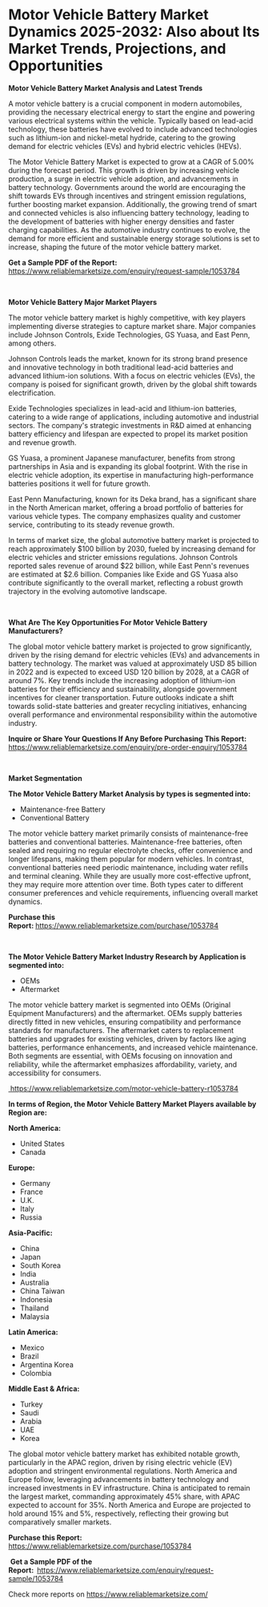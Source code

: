 <p><h1>Motor Vehicle Battery Market Dynamics 2025-2032: Also about Its Market Trends, Projections, and Opportunities</h1></p><p><strong>Motor Vehicle Battery Market Analysis and Latest Trends</strong></p>
<p><p>A motor vehicle battery is a crucial component in modern automobiles, providing the necessary electrical energy to start the engine and powering various electrical systems within the vehicle. Typically based on lead-acid technology, these batteries have evolved to include advanced technologies such as lithium-ion and nickel-metal hydride, catering to the growing demand for electric vehicles (EVs) and hybrid electric vehicles (HEVs). </p><p>The Motor Vehicle Battery Market is expected to grow at a CAGR of 5.00% during the forecast period. This growth is driven by increasing vehicle production, a surge in electric vehicle adoption, and advancements in battery technology. Governments around the world are encouraging the shift towards EVs through incentives and stringent emission regulations, further boosting market expansion. Additionally, the growing trend of smart and connected vehicles is also influencing battery technology, leading to the development of batteries with higher energy densities and faster charging capabilities. As the automotive industry continues to evolve, the demand for more efficient and sustainable energy storage solutions is set to increase, shaping the future of the motor vehicle battery market.</p></p>
<p><strong>Get a Sample PDF of the Report:&nbsp;</strong> <a href="https://www.reliablemarketsize.com/enquiry/request-sample/1053784?utm_campaign=2625&utm_medium=2&utm_source=Github&utm_content=ia&utm_term=07042025&utm_id=motor-vehicle-battery">https://www.reliablemarketsize.com/enquiry/request-sample/1053784</a></p>
<p>&nbsp;</p>
<p><strong>Motor Vehicle Battery Major Market Players</strong></p>
<p><p>The motor vehicle battery market is highly competitive, with key players implementing diverse strategies to capture market share. Major companies include Johnson Controls, Exide Technologies, GS Yuasa, and East Penn, among others. </p><p>Johnson Controls leads the market, known for its strong brand presence and innovative technology in both traditional lead-acid batteries and advanced lithium-ion solutions. With a focus on electric vehicles (EVs), the company is poised for significant growth, driven by the global shift towards electrification.</p><p>Exide Technologies specializes in lead-acid and lithium-ion batteries, catering to a wide range of applications, including automotive and industrial sectors. The company's strategic investments in R&D aimed at enhancing battery efficiency and lifespan are expected to propel its market position and revenue growth.</p><p>GS Yuasa, a prominent Japanese manufacturer, benefits from strong partnerships in Asia and is expanding its global footprint. With the rise in electric vehicle adoption, its expertise in manufacturing high-performance batteries positions it well for future growth.</p><p>East Penn Manufacturing, known for its Deka brand, has a significant share in the North American market, offering a broad portfolio of batteries for various vehicle types. The company emphasizes quality and customer service, contributing to its steady revenue growth.</p><p>In terms of market size, the global automotive battery market is projected to reach approximately $100 billion by 2030, fueled by increasing demand for electric vehicles and stricter emissions regulations. Johnson Controls reported sales revenue of around $22 billion, while East Penn's revenues are estimated at $2.6 billion. Companies like Exide and GS Yuasa also contribute significantly to the overall market, reflecting a robust growth trajectory in the evolving automotive landscape.</p></p>
<p>&nbsp;</p>
<p><strong>What Are The Key Opportunities For Motor Vehicle Battery Manufacturers?</strong></p>
<p><p>The global motor vehicle battery market is projected to grow significantly, driven by the rising demand for electric vehicles (EVs) and advancements in battery technology. The market was valued at approximately USD 85 billion in 2022 and is expected to exceed USD 120 billion by 2028, at a CAGR of around 7%. Key trends include the increasing adoption of lithium-ion batteries for their efficiency and sustainability, alongside government incentives for cleaner transportation. Future outlooks indicate a shift towards solid-state batteries and greater recycling initiatives, enhancing overall performance and environmental responsibility within the automotive industry.</p></p>
<p><strong>Inquire or Share Your Questions If Any Before Purchasing This Report:</strong> <a href="https://www.reliablemarketsize.com/enquiry/pre-order-enquiry/1053784?utm_campaign=2625&utm_medium=2&utm_source=Github&utm_content=ia&utm_term=07042025&utm_id=motor-vehicle-battery">https://www.reliablemarketsize.com/enquiry/pre-order-enquiry/1053784</a></p>
<p>&nbsp;</p>
<p><strong>Market Segmentation</strong></p>
<p><strong>The Motor Vehicle Battery Market Analysis by types is segmented into:</strong></p>
<p><ul><li>Maintenance-free Battery</li><li>Conventional Battery</li></ul></p>
<p><p>The motor vehicle battery market primarily consists of maintenance-free batteries and conventional batteries. Maintenance-free batteries, often sealed and requiring no regular electrolyte checks, offer convenience and longer lifespans, making them popular for modern vehicles. In contrast, conventional batteries need periodic maintenance, including water refills and terminal cleaning. While they are usually more cost-effective upfront, they may require more attention over time. Both types cater to different consumer preferences and vehicle requirements, influencing overall market dynamics.</p></p>
<p><strong>Purchase this Report:&nbsp;</strong><a href="https://www.reliablemarketsize.com/purchase/1053784?utm_campaign=2625&utm_medium=2&utm_source=Github&utm_content=ia&utm_term=07042025&utm_id=motor-vehicle-battery">https://www.reliablemarketsize.com/purchase/1053784</a></p>
<p>&nbsp;</p>
<p><strong>The Motor Vehicle Battery Market Industry Research by Application is segmented into:</strong></p>
<p><ul><li>OEMs</li><li>Aftermarket</li></ul></p>
<p><p>The motor vehicle battery market is segmented into OEMs (Original Equipment Manufacturers) and the aftermarket. OEMs supply batteries directly fitted in new vehicles, ensuring compatibility and performance standards for manufacturers. The aftermarket caters to replacement batteries and upgrades for existing vehicles, driven by factors like aging batteries, performance enhancements, and increased vehicle maintenance. Both segments are essential, with OEMs focusing on innovation and reliability, while the aftermarket emphasizes affordability, variety, and accessibility for consumers.</p></p>
<p><a href="https://www.reliablemarketsize.com/motor-vehicle-battery-r1053784?utm_campaign=2625&utm_medium=2&utm_source=Github&utm_content=ia&utm_term=07042025&utm_id=motor-vehicle-battery">&nbsp;https://www.reliablemarketsize.com/motor-vehicle-battery-r1053784</a></p>
<p><strong>In terms of Region, the Motor Vehicle Battery Market Players available by Region are:</strong></p>
<p>
    <p> <strong> North America: </strong>
        <ul>
            <li>United States</li>
            <li>Canada</li>
        </ul>
        </p> 
    <p> <strong> Europe: </strong>
        <ul>
            <li>Germany</li>
            <li>France</li>
            <li>U.K.</li>
            <li>Italy</li>
            <li>Russia</li>
        </ul>
        </p> 
    <p> <strong> Asia-Pacific: </strong>
        <ul>
            <li>China</li>
            <li>Japan</li>
            <li>South Korea</li>
            <li>India</li>
            <li>Australia</li>
            <li>China Taiwan</li>
            <li>Indonesia</li>
            <li>Thailand</li>
            <li>Malaysia</li>
        </ul>
        </p> 
    <p> <strong> Latin America: </strong>
        <ul>
            <li>Mexico</li>
            <li>Brazil</li>
            <li>Argentina Korea</li>
            <li>Colombia</li>
        </ul>
        </p> 
    <p> <strong> Middle East & Africa: </strong>
        <ul>
            <li>Turkey</li>
            <li>Saudi</li>
            <li>Arabia</li>
            <li>UAE</li>
            <li>Korea</li>
        </ul>
    </p>
    </p>
<p><p>The global motor vehicle battery market has exhibited notable growth, particularly in the APAC region, driven by rising electric vehicle (EV) adoption and stringent environmental regulations. North America and Europe follow, leveraging advancements in battery technology and increased investments in EV infrastructure. China is anticipated to remain the largest market, commanding approximately 45% share, with APAC expected to account for 35%. North America and Europe are projected to hold around 15% and 5%, respectively, reflecting their growing but comparatively smaller markets.</p></p>
<p><strong>Purchase this Report: </strong><a href="https://www.reliablemarketsize.com/purchase/1053784?utm_campaign=2625&utm_medium=2&utm_source=Github&utm_content=ia&utm_term=07042025&utm_id=motor-vehicle-battery">https://www.reliablemarketsize.com/purchase/1053784</a></p>
<p>&nbsp;<strong>Get a Sample PDF of the Report:&nbsp;&nbsp;</strong><a href="https://www.reliablemarketsize.com/enquiry/request-sample/1053784?utm_campaign=2625&utm_medium=2&utm_source=Github&utm_content=ia&utm_term=07042025&utm_id=motor-vehicle-battery">https://www.reliablemarketsize.com/enquiry/request-sample/1053784</a></p>
<p><strong></strong></p>
<p>Check more reports on <a href="https://www.reliablemarketsize.com/?utm_campaign=2625&utm_medium=2&utm_source=Github&utm_content=ia&utm_term=07042025&utm_id=motor-vehicle-battery">https://www.reliablemarketsize.com/</a></p>